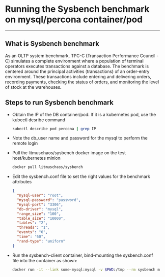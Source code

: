 # Running the Sysbench benchmark on mysql/percona container/pod

-------------------------------------------------------------

## What is Sysbench benchmark

As an OLTP system benchmark, TPC-C (Transaction Performance Council - C) simulates a complete environment where a population of terminal operators executes transactions against a database. The benchmark is centered around the principal activities (transactions) of an order-entry environment. These transactions include entering and delivering orders, recording payments, checking the status of orders, and monitoring the level of stock at the warehouses.

## Steps to run Sysbench benchmark

- Obtain the IP of the DB container/pod. If it is a kubernetes pod, use the kubectl desribe command

  ```bash
  kubectl describe pod percona | grep IP
  ```

- Note the db_user name and password for the mysql to perform the remote login

- Pull the litmuschaos/sysbench docker image on the test host/kubernetes minion

  ```bash
  docker pull litmuschaos/sysbench
  ```

- Edit the sysbench.conf file to set the right values for the benchmark attributes

  ```json
  {
    "mysql-user": "root",
    "mysql-password": "password",
    "mysql-port": "3306",
    "db-driver": "mysql",
    "range_size": "100",
    "table_size": "10000",
    "tables": "2",
    "threads": "1",
    "events": "0",
    "time": "60",
    "rand-type": "uniform"
  }
  ```
  
- Run the sysbench-client container, bind-mounting the sysbench.conf file into the container as shown:
  ```bash
  docker run -it --link some-mysql:mysql -v $PWD:/tmp --rm sysbench mysql /tmp/sysbench.conf
  ```
